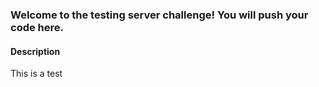 
### Welcome to the testing server challenge! You will push your code here.

#### Description
This is a test
    